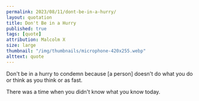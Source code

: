 ```yaml
---
permalink: 2023/08/11/dont-be-in-a-hurry/
layout: quotation
title: Don't Be in a Hurry
published: true
tags: [quote]
attribution: Malcolm X
size: large
thumbnail: "/img/thumbnails/microphone-420x255.webp"
alttext: quote
---
```


Don't be in a hurry to condemn because [a person] doesn't do what you do or think as you think or as fast.

There was a time when you didn't know what you know today.

